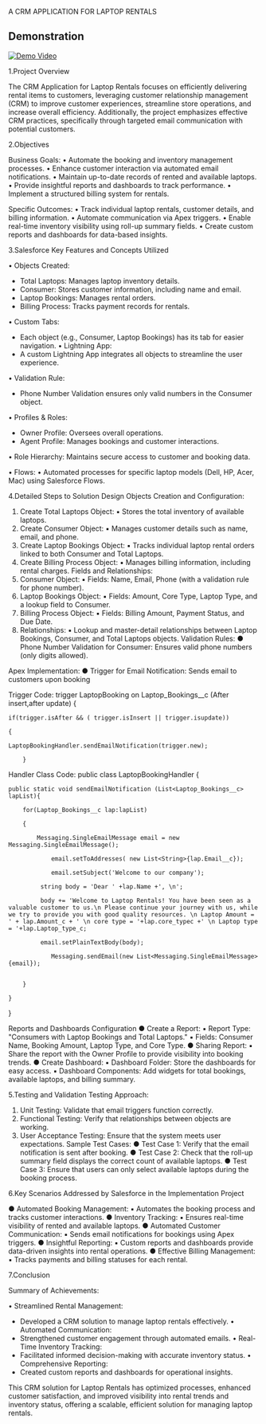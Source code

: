 A CRM APPLICATION FOR LAPTOP RENTALS


## Demonstration

[![Demo Video](https://img.youtube.com/vi/1LPCCrnY71qEdkkGeg8TkLURvzlV1ss-l/0.jpg)](https://drive.google.com/file/d/1LPCCrnY71qEdkkGeg8TkLURvzlV1ss-l/view?usp=drive_link)


1.Project Overview

The CRM Application for Laptop Rentals focuses on efficiently delivering rental items to customers, leveraging customer relationship management (CRM) to improve customer experiences, streamline store operations, and increase overall efficiency. Additionally, the project emphasizes effective CRM practices, specifically through targeted email communication with potential customers.

2.Objectives

Business Goals:
•	Automate the booking and inventory management processes.
•	Enhance customer interaction via automated email notifications.
•	Maintain up-to-date records of rented and available laptops.
•	Provide insightful reports and dashboards to track performance.
•	Implement a structured billing system for rentals.

Specific Outcomes:
•	Track individual laptop rentals, customer details, and billing information.
•	Automate communication via Apex triggers.
•	Enable real-time inventory visibility using roll-up summary fields.
•	Create custom reports and dashboards for data-based insights.

3.Salesforce Key Features and Concepts Utilized

•	Objects Created:
  - Total Laptops: Manages laptop inventory details.
  - Consumer: Stores customer information, including name and email.
  - Laptop Bookings: Manages rental orders.
  - Billing Process: Tracks payment records for rentals.

•	Custom Tabs:
  - Each object (e.g., Consumer, Laptop Bookings) has its tab for easier navigation.
•	Lightning App:
  - A custom Lightning App integrates all objects to streamline the user experience.

•	Validation Rule:	
  - Phone Number Validation ensures only valid numbers in the Consumer object.

•	Profiles & Roles:
  - Owner Profile: Oversees overall operations.
  - Agent Profile: Manages bookings and customer interactions.

•	Role Hierarchy: 
Maintains secure access to customer and booking data.

•	Flows:
•	Automated processes for specific laptop models (Dell, HP, Acer, Mac) using Salesforce Flows.

4.Detailed Steps to Solution Design
Objects Creation and Configuration:
1.	Create Total Laptops Object:
▪	Stores the total inventory of available laptops.
2.	Create Consumer Object:
▪	Manages customer details such as name, email, and phone.
3.	Create Laptop Bookings Object:
▪	Tracks individual laptop rental orders linked to both Consumer and Total Laptops.
4.	Create Billing Process Object:
▪	Manages billing information, including rental charges.
Fields and Relationships:
1.	Consumer Object:
▪	Fields: Name, Email, Phone (with a validation rule for phone number).
2.	Laptop Bookings Object:
▪	Fields: Amount, Core Type, Laptop Type, and a lookup field to Consumer.
3.	Billing Process Object:
▪	Fields: Billing Amount, Payment Status, and Due Date.
4.	Relationships:
▪	Lookup and master-detail relationships between Laptop Bookings, Consumer, and Total Laptops objects.
Validation Rules:
●	Phone Number Validation for Consumer: Ensures valid phone numbers (only digits allowed).

Apex Implementation:
●	Trigger for Email Notification: Sends email to customers upon booking

Trigger Code: 
trigger LaptopBooking on Laptop_Bookings__c (After insert,after update) {

 

    if(trigger.isAfter && ( trigger.isInsert || trigger.isupdate))

    {

    LaptopBookingHandler.sendEmailNotification(trigger.new);

        }

Handler Class Code:
public class LaptopBookingHandler {

    public static void sendEmailNotification (List<Laptop_Bookings__c> lapList){

        for(Laptop_Bookings__c lap:lapList)

        {

            Messaging.SingleEmailMessage email = new Messaging.SingleEmailMessage();

                email.setToAddresses( new List<String>{lap.Email__c});

                email.setSubject('Welcome to our company');

             string body = 'Dear ' +lap.Name +', \n';

             body += 'Welcome to Laptop Rentals! You have been seen as a valuable customer to us.\n Please continue your journey with us, while we try to provide you with good quality resources. \n Laptop Amount = ' + lap.Amount_c + ' \n core type = '+lap.core_typec +' \n Laptop type = '+lap.Laptop_type_c;

             email.setPlainTextBody(body);

                Messaging.sendEmail(new List<Messaging.SingleEmailMessage>{email});


        }

    }

}



Reports and Dashboards Configuration
●	Create a Report:
▪	Report Type: "Consumers with Laptop Bookings and Total Laptops."
▪	Fields: Consumer Name, Booking Amount, Laptop Type, and Core Type.
●	Sharing Report:
▪	Share the report with the Owner Profile to provide visibility into booking trends.
●	Create Dashboard:
▪	Dashboard Folder: Store the dashboards for easy access.
▪	Dashboard Components: Add widgets for total bookings, available laptops, and billing summary.







5.Testing and Validation
Testing Approach:
1.	Unit Testing: Validate that email triggers function correctly.
2.	Functional Testing: Verify that relationships between objects are working.
3.	User Acceptance Testing: Ensure that the system meets user expectations.
Sample Test Cases:
●	Test Case 1: Verify that the email notification is sent after booking.
●	Test Case 2: Check that the roll-up summary field displays the correct count of available laptops.
●	Test Case 3: Ensure that users can only select available laptops during the booking process.


6.Key Scenarios Addressed by Salesforce in the Implementation Project

●	Automated Booking Management:
▪	Automates the booking process and tracks customer interactions.
●	Inventory Tracking:
▪	Ensures real-time visibility of rented and available laptops.
●	Automated Customer Communication:
▪	Sends email notifications for bookings using Apex triggers.
●	Insightful Reporting:
▪	Custom reports and dashboards provide data-driven insights into rental operations.
●	Effective Billing Management:
▪	Tracks payments and billing statuses for each rental.





7.Conclusion

Summary of Achievements:

•	Streamlined Rental Management:
  - Developed a CRM solution to manage laptop rentals effectively.
•	Automated Communication:
  - Strengthened customer engagement through automated emails.
•	Real-Time Inventory Tracking:
  - Facilitated informed decision-making with accurate inventory status.
•	Comprehensive Reporting:
  - Created custom reports and dashboards for operational insights.

This CRM solution for Laptop Rentals has optimized processes, enhanced customer satisfaction, and improved visibility into rental trends and inventory status, offering a scalable, efficient solution for managing laptop rentals.


